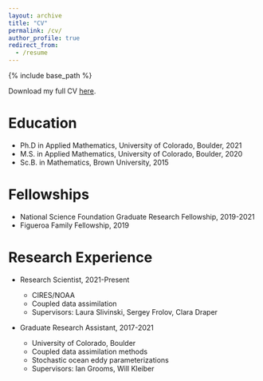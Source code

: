 ```yaml
---
layout: archive
title: "CV"
permalink: /cv/
author_profile: true
redirect_from:
  - /resume
---
```


{% include base_path %}

Download my full CV <a href="http://zcstanley.github.io/files/CV.pdf" target="_blank">here</a>.

Education
======
* Ph.D in Applied Mathematics, University of Colorado, Boulder, 2021
* M.S. in Applied Mathematics, University of Colorado, Boulder, 2020
* Sc.B. in Mathematics, Brown University, 2015

Fellowships
======
* National Science Foundation Graduate Research Fellowship, 2019-2021
* Figueroa Family Fellowship, 2019


Research Experience
======
* Research Scientist, 2021-Present
  * CIRES/NOAA
  * Coupled data assimilation
  * Supervisors: Laura Slivinski, Sergey Frolov, Clara Draper

* Graduate Research Assistant, 2017-2021
  * University of Colorado, Boulder
  * Coupled data assimilation methods
  * Stochastic ocean eddy parameterizations
  * Supervisors: Ian Grooms, Will Kleiber
  



